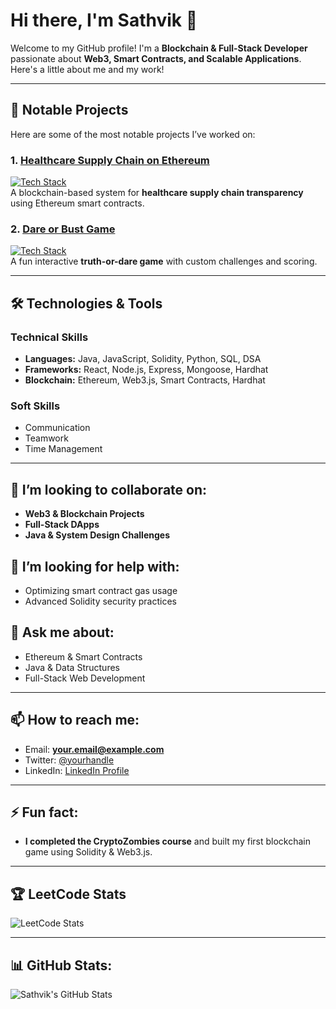 # Hi there, I'm Sathvik 👋  

Welcome to my GitHub profile! I'm a **Blockchain & Full-Stack Developer** passionate about **Web3, Smart Contracts, and Scalable Applications**. Here's a little about me and my work!  

---

## 🚀 Notable Projects  

Here are some of the most notable projects I’ve worked on:  

### 1. [Healthcare Supply Chain on Ethereum](https://github.com/yourusername/healthcare-supply-chain)  
[![Tech Stack](https://img.shields.io/badge/Tech%20Stack-React%2C%20Node.js%2C%20Solidity%2C%20Hardhat-%2361DAFB?style=flat&logo=react)](https://reactjs.org/)  
A blockchain-based system for **healthcare supply chain transparency** using Ethereum smart contracts.  

### 2. [Dare or Bust Game](https://github.com/yourusername/dare-or-bust)  
[![Tech Stack](https://img.shields.io/badge/Tech%20Stack-Java%2C%20Swing%2C%20Applets-%231DA1F2?style=flat&logo=java)](https://www.java.com/)  
A fun interactive **truth-or-dare game** with custom challenges and scoring.  

---

## 🛠️ Technologies & Tools  

### **Technical Skills**  
- **Languages:** Java, JavaScript, Solidity, Python, SQL, DSA  
- **Frameworks:** React, Node.js, Express, Mongoose, Hardhat  
- **Blockchain:** Ethereum, Web3.js, Smart Contracts, Hardhat  

### **Soft Skills**  
- Communication  
- Teamwork  
- Time Management  

---

## 👯 I’m looking to collaborate on:  
- **Web3 & Blockchain Projects**  
- **Full-Stack DApps**  
- **Java & System Design Challenges**  

## 🤔 I’m looking for help with:  
- Optimizing smart contract gas usage  
- Advanced Solidity security practices  

## 💬 Ask me about:  
- Ethereum & Smart Contracts  
- Java & Data Structures  
- Full-Stack Web Development  

---

## 📫 How to reach me:  
- Email: **your.email@example.com**  
- Twitter: [@yourhandle](https://twitter.com/yourhandle)  
- LinkedIn: [LinkedIn Profile](https://linkedin.com/in/your-profile)  

---

## ⚡ Fun fact:  
- **I completed the CryptoZombies course** and built my first blockchain game using Solidity & Web3.js.  

---

## 🏆 LeetCode Stats  
![LeetCode Stats](https://leetcard.jacoblin.cool/Sathvik_leetcode)  

---

## 📊 GitHub Stats:  
![Sathvik's GitHub Stats](https://github-readme-stats.vercel.app/api?username=yourusername&show_icons=true&hide_title=true&count_private=true&theme=radical)  
